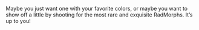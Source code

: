 Maybe you just want one with your favorite colors, or maybe you want to show off a little by shooting for the most rare and exquisite RadMorphs. It’s up to you!
